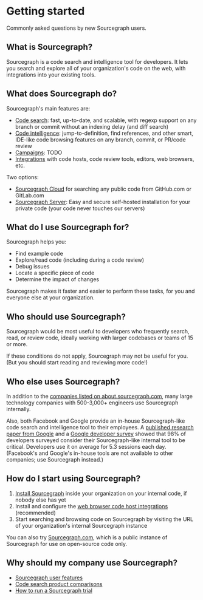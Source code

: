 # Getting started

Commonly asked questions by new Sourcegraph users.

## What is Sourcegraph?

Sourcegraph is a code search and intelligence tool for developers. It lets you search and explore all of your organization's code on the web, with integrations into your existing tools.

## What does Sourcegraph do?

Sourcegraph's main features are:

- [Code search](overview.md#code-search): fast, up-to-date, and scalable, with regexp support on any branch or commit without an indexing delay (and diff search)
- [Code intelligence](overview.md#code-intelligence): jump-to-definition, find references, and other smart, IDE-like code browsing features on any branch, commit, or PR/code review
- [Campaigns](overview.md#campaigns): TODO
- [Integrations](overview.md#integrations) with code hosts, code review tools, editors, web browsers, etc.

Two options:

- [Sourcegraph Cloud](sourcegraph.com/search) for searching any public code from GitHub.com or GitLab.com
- [Sourcegraph Server](#): Easy and secure self-hosted installation for your private code (your code never touches our servers)

## What do I use Sourcegraph for?

Sourcegraph helps you:

- Find example code
- Explore/read code (including during a code review)
- Debug issues
- Locate a specific piece of code
- Determine the impact of changes

Sourcegraph makes it faster and easier to perform these tasks, for you and everyone else at your organization.

## Who should use Sourcegraph?

Sourcegraph would be most useful to developers who frequently search, read, or review code, ideally working with larger codebases or teams of 15 or more.

If these conditions do not apply, Sourcegraph may not be useful for you. (But you should start reading and reviewing more code!)

## Who else uses Sourcegraph?

In addition to the [companies listed on about.sourcegraph.com](https://about.sourcegraph.com), many large technology companies with 500-3,000+ engineers use Sourcegraph internally.

Also, both Facebook and Google provide an in-house Sourcegraph-like code search and intelligence tool to their employees. A [published research paper from Google](https://static.googleusercontent.com/media/research.google.com/en//pubs/archive/43835.pdf) and a [Google developer survey](https://docs.google.com/document/d/1LQxLk4E3lrb3fIsVKlANu_pUjnILteoWMMNiJQmqNVU/edit#heading=h.xxziwxixfqq3) showed that 98% of developers surveyed consider their Sourcegraph-like internal tool to be critical. Developers use it on average for 5.3 sessions each day. (Facebook's and Google's in-house tools are not available to other companies; use Sourcegraph instead.)

## How do I start using Sourcegraph?

1. [Install Sourcegraph](../admin/install/index.md) inside your organization on your internal code, if nobody else has yet
1. Install and configure the [web browser code host integrations](../integration/browser_extension.md) (recommended)
1. Start searching and browsing code on Sourcegraph by visiting the URL of your organization's internal Sourcegraph instance

You can also try [Sourcegraph.com](https://sourcegraph.com/search), which is a public instance of Sourcegraph for use on open-source code only.

## Why should my company use Sourcegraph?

- [Sourcegraph user features](../user/index.md)
- [Code search product comparisons](https://about.sourcegraph.com/workflow#other-tools)
- [How to run a Sourcegraph trial](how-to/run-a-sourcegraph-trial.md)
